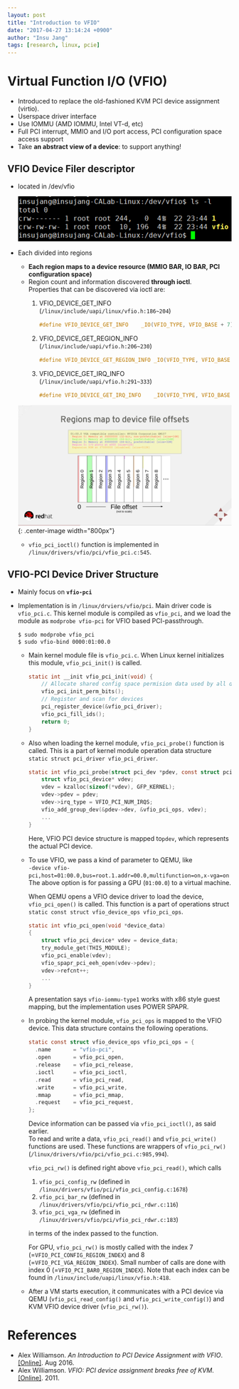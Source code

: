 ```yaml
---
layout: post
title: "Introduction to VFIO"
date: "2017-04-27 13:14:24 +0900"
author: "Insu Jang"
tags: [research, linux, pcie]
---
```


# Virtual Function I/O (VFIO)
- Introduced to replace the old-fashioned KVM PCI device assignment (virtio).
- Userspace driver interface
- Use IOMMU (AMD IOMMU, Intel VT-d, etc)
- Full PCI interrupt, MMIO and I/O port access, PCI configuration space access support
- Take **an abstract view of a device**: to support anything!

## VFIO Device Filer descriptor
- located in /dev/vfio

    ![vfio_list](/assets/images/170427/vfio_list.png)
- Each divided into regions
    - **Each region maps to a device resource (MMIO BAR, IO BAR, PCI configuration space)**
    - Region count and information discovered **through ioctl**.  
    Properties that can be discovered via ioctl are:
        1. VFIO_DEVICE_GET_INFO (`/linux/include/uapi/linux/vfio.h:186~204`)

            ```c
            #define VFIO_DEVICE_GET_INFO    _IO(VFIO_TYPE, VFIO_BASE + 7)
            ```
        2. VFIO_DEVICE_GET_REGION_INFO (`/linux/include/uapi/vfio.h:206~230`)

            ```c
            #define VFIO_DEVICE_GET_REGION_INFO _IO(VFIO_TYPE, VFIO_BASE + 8)
            ```
        3. VFIO_DEVICE_GET_IRQ_INFO (`/linux/include/uapi/vfio.h:291~333`)

            ```c
            #define VFIO_DEVICE_GET_IRQ_INFO    _IO(VFIO_TYPE, VFIO_BASE + 9)
            ```

    ![vfio_regionmap](/assets/images/170427/vfio_regionmap.png){: .center-image width="800px"}
    - `vfio_pci_ioctl()` function is implemented in `/linux/drivers/vfio/pci/vfio_pci.c:545`.

## VFIO-PCI Device Driver Structure
- Mainly focus on **`vfio-pci`**
- Implementation is in `/linux/drviers/vfio/pci`. Main driver code is `vfio_pci.c`. This kernel module is compiled as `vfio_pci`, and we load the module as `modprobe vfio-pci` for VFIO based PCI-passthrough.

    ```
    $ sudo modprobe vfio_pci
    $ sudo vfio-bind 0000:01:00.0
    ```
    - Main kernel module file is `vfio_pci.c`. When Linux kernel initializes this module, `vfio_pci_init()` is called.

        ```c
        static int __init vfio_pci_init(void) {
            // Allocate shared config space permision data used by all devices
            vfio_pci_init_perm_bits();
            // Register and scan for devices
            pci_register_device(&vfio_pci_driver);
            vfio_pci_fill_ids();
            return 0;
        }
        ```
    - Also when loading the kernel module, `vfio_pci_probe()` function is called. This is a part of kernel module operation data structure `static struct pci_driver vfio_pci_driver`.

        ```c
        static int vfio_pci_probe(struct pci_dev *pdev, const struct pci_device_id *id) {
            struct vfio_pci_device* vdev;
            vdev = kzalloc(sizeof(*vdev), GFP_KERNEL);
            vdev->pdev = pdev;
            vdev->irq_type = VFIO_PCI_NUM_IRQS;
            vfio_add_group_dev(&pdev->dev, &vfio_pci_ops, vdev);
            ...
        }
        ```

        Here, VFIO PCI device structure is mapped to`pdev`, which represents the actual PCI device.

    - To use VFIO, we pass a kind of parameter to QEMU, like  
    `-device vfio-pci,host=01:00.0,bus=root.1.addr=00.0,multifunction=on,x-vga=on`  
    The above option is for passing a GPU (`01:00.0`) to a virtual machine.

        When QEMU opens a VFIO device driver to load the device, `vfio_pci_open()` is called. This function is a part of operations struct `static const struct vfio_device_ops vfio_pci_ops`.

        ```c
        static int vfio_pci_open(void *device_data)
        {
            struct vfio_pci_device* vdev = device_data;
            try_module_get(THIS_MODULE);
            vfio_pci_enable(vdev);
            vfio_spapr_pci_eeh_open(vdev->pdev);
            vdev->refcnt++;
            ...
        }
        ```
        A presentation says `vfio-iommu-type1` works with x86 style guest mapping, but the implementation uses POWER SPAPR.

    - In probing the kernel module, `vfio_pci_ops` is mapped to the VFIO device. This data structure contains the following operations.

        ```c
        static const struct vfio_device_ops vfio_pci_ops = {
          .name       = "vfio-pci",
          .open       = vfio_pci_open,
          .release    = vfio_pci_release,
          .ioctl      = vfio_pci_ioctl,
          .read       = vfio_pci_read,
          .write      = vfio_pci_write,
          .mmap       = vfio_pci_mmap,
          .request    = vfio_pci_request,
        };
        ```

        Device information can be passed via `vfio_pci_ioctl()`, as said earlier.  
        To read and write a data, `vfio_pci_read()` and `vfio_pci_write()` functions are used.
        These functions are wrappers of `vfio_pci_rw()` (`/linux/drivers/vfio/pci/vfio_pci.c:985,994`).

        `vfio_pci_rw()` is defined right above `vfio_pci_read()`, which calls
        1. `vfio_pci_config_rw` (defined in `/linux/drivers/vfio/pci/vfio_pci_config.c:1678`)
        2. `vfio_pci_bar_rw` (defined in `/linux/drivers/vfio/pci/vfio_pci_rdwr.c:116`)
        3. `vfio_pci_vga_rw` (defined in `/linux/drivers/vfio/pci/vfio_pci_rdwr.c:183`)

        in terms of the index passed to the function.

        For GPU, `vfio_pci_rw()` is mostly called with the index 7 (=`VFIO_PCI_CONFIG_REGION_INDEX`) and 8 (=`VFIO_PCI_VGA_REGION_INDEX`). Small number of calls are done with index 0 (=`VFIO_PCI_BAR0_REGION_INDEX`). Note that each index can be found in `/linux/include/uapi/linux/vfio.h:418`.
    - After a VM starts execution, it communicates with a PCI device via QEMU (`vfio_pci_read_config()` and `vfio_pci_write_config()`) and KVM VFIO device driver (`vfio_pci_rw()`).

# References
- Alex Williamson. *An Introduction to PCI Device Assignment with VFIO*. [\[Online\]](http://events.linuxfoundation.org/sites/events/files/slides/An%20Introduction%20to%20PCI%20Device%20Assignment%20with%20VFIO%20-%20Williamson%20-%202016-08-30_0.pdf). Aug 2016.
- Alex Williamson. *VFIO: PCI device assignment breaks free of KVM*. [\[Online\]](http://www.linux-kvm.org/images/d/d1/2011-forum-VFIO.pdf). 2011.
